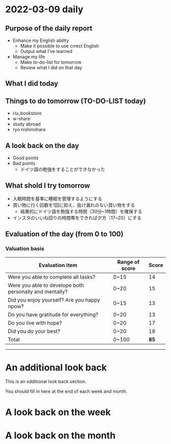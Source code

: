 # 2022-03-09 daily 

## Purpose of the daily report
- Enhance my English ability
  - Make it possible to use crrect English
  - Output what I've learned
- Manage my life
  - Make to-do-list for tomorrow
  - Review what I did on that day
 
## What I did today

## Things to do tomorrow (TO-DO-LIST today)
- riu_bookstore
- w-share
- study abroad
- ryo nishinohara

## A look back on the day
- Good points
- Bad points
  - ドイツ語の勉強をすることができなかった

## What shold I try tomorrow
- 入眠時間を基準に睡眠を管理するようにする
- 買い物に行く回数を1回に抑え、抜け漏れのない買い物をする
  - 結果的にドイツ語を勉強する時間（30分~1時間）を確保する
- インスタのいいね回りの時間帯をできれば夕方（17~20）にする
## Evaluation of the day (from 0 to 100)
### Valuation basis
|Evaluation item|Range of score|Score|
|---------------|--------------|-----|
|Were you able to complete all tasks?|0~15|14|
|Were you able to develope both personally and mentally?|0~20|15|
|Did you enjoy yourself? Are you happy npow?|0~15|13|
|Do you have gratitude for everything?|0~20|13|
|Do you live with hope?|0~20|17|
|Did you do your best?|0~20|18|
|Total|0~100|**85**|

---
# An additional look back 
This is an sdditional look back section.

You should fill in here at the end of each week and month.

# A look back on the week

# A look back on the month
